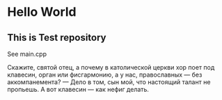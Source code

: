 # Hello World

## This is Test repository 

See main.cpp

Скажите, святой отец, а почему в католической церкви хор поет под клавесин, орган или фисгармонию, а у нас, православных — без аккомпанемента?
— Дело в том, сын мой, что настоящий талант не пропьешь. А вот клавесин — как нефиг делать.
